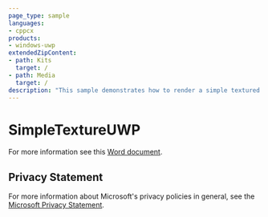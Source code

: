 ```yaml
---
page_type: sample
languages:
- cppcx
products:
- windows-uwp
extendedZipContent:
- path: Kits
  target: /
- path: Media
  target: /
description: "This sample demonstrates how to render a simple textured quad using Direct3D 11 in a Universal Windows Platform (UWP) app."
---
```


# SimpleTextureUWP

For more information see this [Word document](https://github.com/microsoft/Xbox-ATG-Samples/blob/master/UWPSamples/IntroGraphics/SimpleTextureUWP/Readme.docx).

## Privacy Statement

For more information about Microsoft's privacy policies in general, see the [Microsoft Privacy Statement](https://privacy.microsoft.com/privacystatement/).
